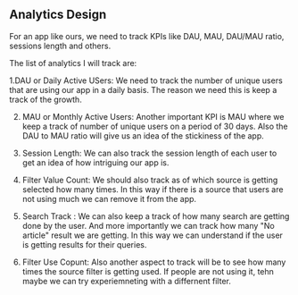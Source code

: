 ## Analytics Design

For an app like ours, we need to track KPIs like DAU, MAU, DAU/MAU ratio, sessions length and others.

The list of analytics I will track are:

1.DAU or Daily Active USers: We need to track the number of unique users that are using our app in a daily basis. The reason we need this is keep a track of the growth.

2. MAU or Monthly Active Users: Another important KPI is MAU where we keep a track of number of unique users on a period of 30 days. Also the DAU to MAU ratio will give us an idea of the stickiness of the app.

3. Session Length: We can also track the session length of each user to get an idea of how intriguing our app is.

4. Filter Value Count: We should also track as of which source is getting selected how many times. In this way if there is a source that users are not using much we can remove it from the app.

5. Search Track : We can also keep a track of how many search are getting done by the user. And more importantly we can track how many "No article" result we are getting. In this way we can understand if the user is getting results for their queries.

6. Filter Use Copunt: Also another aspect to track will be to see how many times the source filter is getting used. If people are not using it, tehn maybe we can try experiemneting with a differnent filter. 
